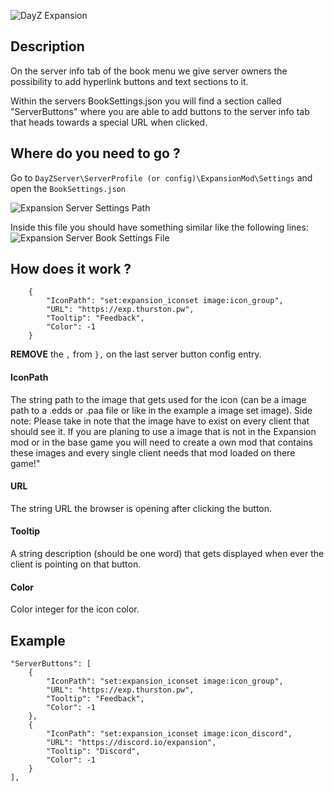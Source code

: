 ![DayZ Expansion](https://i.imgur.com/cTbqjAr.png)

## Description
On the server info tab of the book menu we give server owners the possibility to add hyperlink buttons and text sections to it.

Within the servers BookSettings.json you will find a section called "ServerButtons" where you are able to add buttons to the server info tab
that heads towards a special URL when clicked.


## Where do you need to go ?
Go to `DayZServer\ServerProfile (or config)\ExpansionMod\Settings` and open the `BookSettings.json`

![Expansion Server Settings Path](https://i.gyazo.com/13a0d0db7dedd48fc91ee8ba6b5024ab.png)

Inside this file you should have something similar like the following lines:
![Expansion Server Book Settings File](https://i.gyazo.com/f26040b2fa0a05267a15d36831fa819a.png)

## How does it work ?

```
	{
		"IconPath": "set:expansion_iconset image:icon_group",
		"URL": "https://exp.thurston.pw",
		"Tooltip": "Feedback",
		"Color": -1
	}
```
**REMOVE** the `,` from `},` on the last server button config entry.

#### IconPath

The string path to the image that gets used for the icon (can be a image path to a .edds or .paa file or like in the example a image set image).
Side note: Please take in note that the image have to exist on every client that should see it. If you are planing to use a image that is not in the Expansion mod or in the base game you will need to create a own mod that contains these images and every single client needs that mod loaded on there game!"

#### URL

The string URL the browser is opening after clicking the button.

#### Tooltip

A string description (should be one word) that gets displayed when ever the client is pointing on that button.

#### Color

Color integer for the icon color.


## Example

```
"ServerButtons": [
	{
		"IconPath": "set:expansion_iconset image:icon_group",
		"URL": "https://exp.thurston.pw",
		"Tooltip": "Feedback",
		"Color": -1
	},
	{
		"IconPath": "set:expansion_iconset image:icon_discord",
		"URL": "https://discord.io/expansion",
		"Tooltip": "Discord",
		"Color": -1
	}
],
```